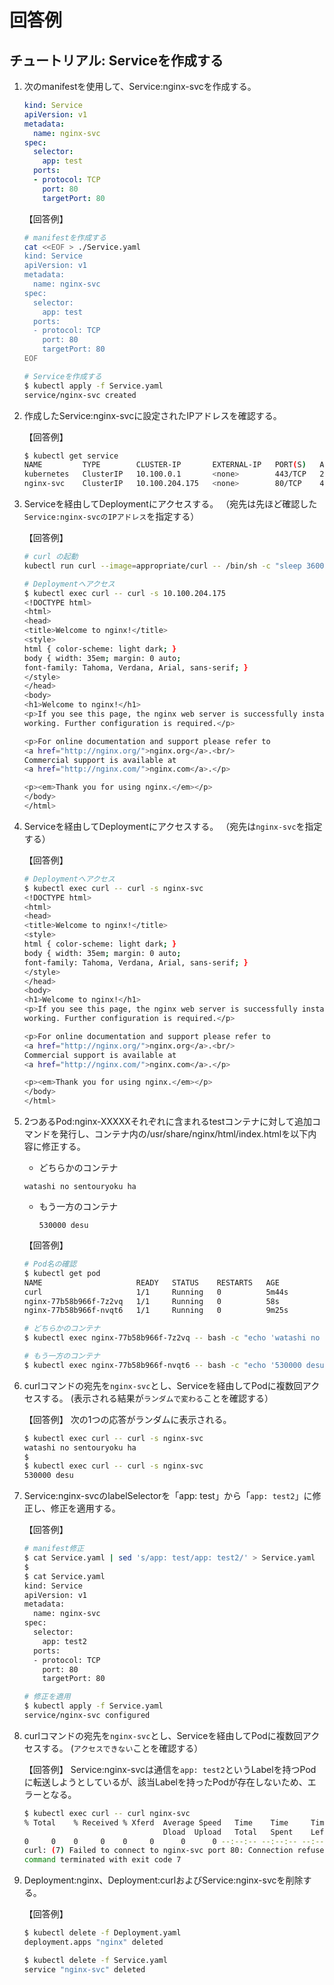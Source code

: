 # 回答例

## チュートリアル: Serviceを作成する

1. 次のmanifestを使用して、Service:nginx-svcを作成する。

   ```yml
   kind: Service
   apiVersion: v1
   metadata:
     name: nginx-svc
   spec:
     selector:
       app: test
     ports:
     - protocol: TCP
       port: 80
       targetPort: 80
   ```

   【回答例】

   ```bash
   # manifestを作成する
   cat <<EOF > ./Service.yaml
   kind: Service
   apiVersion: v1
   metadata:
     name: nginx-svc
   spec:
     selector:
       app: test
     ports:
     - protocol: TCP
       port: 80
       targetPort: 80
   EOF

   # Serviceを作成する
   $ kubectl apply -f Service.yaml
   service/nginx-svc created
   ```

1. 作成したService:nginx-svcに設定されたIPアドレスを確認する。

   【回答例】

   ```bash
   $ kubectl get service
   NAME         TYPE        CLUSTER-IP       EXTERNAL-IP   PORT(S)   AGE
   kubernetes   ClusterIP   10.100.0.1       <none>        443/TCP   2d18h
   nginx-svc    ClusterIP   10.100.204.175   <none>        80/TCP    41s
   ```

1. Serviceを経由してDeploymentにアクセスする。
   （宛先は先ほど確認した`Service:nginx-svcのIPアドレス`を指定する）

   【回答例】

   ``` sh
   # curl の起動
   kubectl run curl --image=appropriate/curl -- /bin/sh -c "sleep 3600"

   # Deploymentへアクセス
   $ kubectl exec curl -- curl -s 10.100.204.175
   <!DOCTYPE html>
   <html>
   <head>
   <title>Welcome to nginx!</title>
   <style>
   html { color-scheme: light dark; }
   body { width: 35em; margin: 0 auto;
   font-family: Tahoma, Verdana, Arial, sans-serif; }
   </style>
   </head>
   <body>
   <h1>Welcome to nginx!</h1>
   <p>If you see this page, the nginx web server is successfully installed and
   working. Further configuration is required.</p>

   <p>For online documentation and support please refer to
   <a href="http://nginx.org/">nginx.org</a>.<br/>
   Commercial support is available at
   <a href="http://nginx.com/">nginx.com</a>.</p>

   <p><em>Thank you for using nginx.</em></p>
   </body>
   </html>
   ```

1. Serviceを経由してDeploymentにアクセスする。
   （宛先は`nginx-svc`を指定する）

   【回答例】

   ``` sh
   # Deploymentへアクセス
   $ kubectl exec curl -- curl -s nginx-svc
   <!DOCTYPE html>
   <html>
   <head>
   <title>Welcome to nginx!</title>
   <style>
   html { color-scheme: light dark; }
   body { width: 35em; margin: 0 auto;
   font-family: Tahoma, Verdana, Arial, sans-serif; }
   </style>
   </head>
   <body>
   <h1>Welcome to nginx!</h1>
   <p>If you see this page, the nginx web server is successfully installed and
   working. Further configuration is required.</p>

   <p>For online documentation and support please refer to
   <a href="http://nginx.org/">nginx.org</a>.<br/>
   Commercial support is available at
   <a href="http://nginx.com/">nginx.com</a>.</p>

   <p><em>Thank you for using nginx.</em></p>
   </body>
   </html>
   ```

1. 2つあるPod:nginx-XXXXXそれぞれに含まれるtestコンテナに対して追加コマンドを発行し、コンテナ内の/usr/share/nginx/html/index.htmlを以下内容に修正する。

    - どちらかのコンテナ

     ```text
     watashi no sentouryoku ha
     ```

   - もう一方のコンテナ

     ```text
     530000 desu
     ```

   【回答例】

   ```bash
   # Pod名の確認
   $ kubectl get pod
   NAME                     READY   STATUS    RESTARTS   AGE
   curl                     1/1     Running   0          5m44s
   nginx-77b58b966f-7z2vq   1/1     Running   0          58s
   nginx-77b58b966f-nvqt6   1/1     Running   0          9m25s

   # どちらかのコンテナ
   $ kubectl exec nginx-77b58b966f-7z2vq -- bash -c "echo 'watashi no sentouryoku ha' > /usr/share/nginx/html/index.html"

   # もう一方のコンテナ
   $ kubectl exec nginx-77b58b966f-nvqt6 -- bash -c "echo '530000 desu' > /usr/share/nginx/html/index.html"
   ```

1. curlコマンドの宛先を`nginx-svc`とし、Serviceを経由してPodに複数回アクセスする。
   (表示される結果が`ランダムで変わる`ことを確認する）

   【回答例】
   次の1つの応答がランダムに表示される。

   ```bash
   $ kubectl exec curl -- curl -s nginx-svc
   watashi no sentouryoku ha
   $
   $ kubectl exec curl -- curl -s nginx-svc
   530000 desu
   ```

1. Service:nginx-svcのlabelSelectorを「app: test」から「`app: test2`」に修正し、修正を適用する。

   【回答例】

   ```bash
   # manifest修正
   $ cat Service.yaml | sed 's/app: test/app: test2/' > Service.yaml
   $
   $ cat Service.yaml
   kind: Service
   apiVersion: v1
   metadata:
     name: nginx-svc
   spec:
     selector:
       app: test2
     ports:
     - protocol: TCP
       port: 80
       targetPort: 80

   # 修正を適用
   $ kubectl apply -f Service.yaml
   service/nginx-svc configured
   ```

1. curlコマンドの宛先を`nginx-svc`とし、Serviceを経由してPodに複数回アクセスする。
   (`アクセスできない`ことを確認する）

   【回答例】
   Service:nginx-svcは通信を`app: test2`というLabelを持つPodに転送しようとしているが、該当Labelを持ったPodが存在しないため、エラーとなる。

   ```bash
   $ kubectl exec curl -- curl nginx-svc
   % Total    % Received % Xferd  Average Speed   Time    Time     Time  Current
                                  Dload  Upload   Total   Spent    Left  Speed
   0     0    0     0    0     0      0      0 --:--:-- --:--:-- --:--:--     0
   curl: (7) Failed to connect to nginx-svc port 80: Connection refused
   command terminated with exit code 7
   ```

1. Deployment:nginx、Deployment:curlおよびService:nginx-svcを削除する。

   【回答例】

   ```bash
   $ kubectl delete -f Deployment.yaml
   deployment.apps "nginx" deleted

   $ kubectl delete -f Service.yaml
   service "nginx-svc" deleted
   ```
